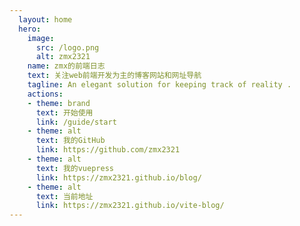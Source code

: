 ```yaml
---
  layout: home
  hero:
    image:
      src: /logo.png
      alt: zmx2321
    name: zmx的前端日志
    text: 关注web前端开发为主的博客网站和网址导航
    tagline: An elegant solution for keeping track of reality .
    actions:
    - theme: brand
      text: 开始使用
      link: /guide/start
    - theme: alt
      text: 我的GitHub
      link: https://github.com/zmx2321
    - theme: alt
      text: 我的vuepress
      link: https://zmx2321.github.io/blog/
    - theme: alt
      text: 当前地址
      link: https://zmx2321.github.io/vite-blog/
---
```


<Home />
